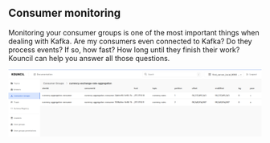 ## Consumer monitoring

Monitoring your consumer groups is one of the most important things when dealing with Kafka. Are my
consumers even connected to Kafka? Do they process events? If so, how fast? How long until they
finish their work? Kouncil can help you answer all those questions.

<p align="left">
  <img src="../.github/img/kouncil_consumer_group.png" width="820">
</p>
